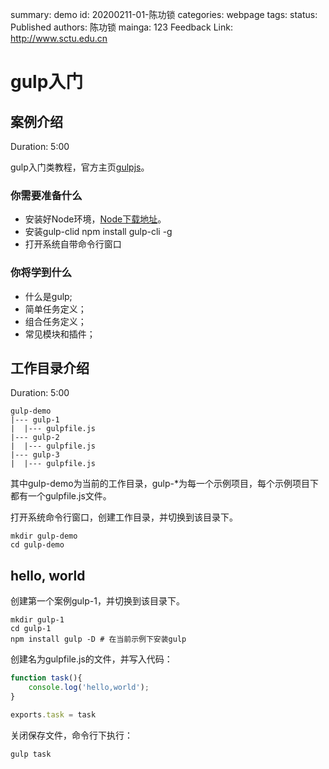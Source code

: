 summary: demo
id: 20200211-01-陈功锁
categories: webpage
tags: 
status: Published 
authors: 陈功锁
mainga: 123
Feedback Link: http://www.sctu.edu.cn

# gulp入门


## 案例介绍
Duration: 5:00

gulp入门类教程，官方主页[gulpjs](https://gulpjs.com/)。

### 你需要准备什么

- 安装好Node环境，[Node下载地址](https://nodejs.org/en/download/)。
- 安装gulp-clid
npm install gulp-cli -g
- 打开系统自带命令行窗口
   
### 你将学到什么
- 什么是gulp;
- 简单任务定义；
- 组合任务定义；
- 常见模块和插件；

## 工作目录介绍
Duration: 5:00

```shell
gulp-demo
|--- gulp-1
|  |--- gulpfile.js
|--- gulp-2
|  |--- gulpfile.js
|--- gulp-3
|  |--- gulpfile.js
```
其中gulp-demo为当前的工作目录，gulp-*为每一个示例项目，每个示例项目下都有一个gulpfile.js文件。

打开系统命令行窗口，创建工作目录，并切换到该目录下。
```shell
mkdir gulp-demo 
cd gulp-demo
```

## hello, world

创建第一个案例gulp-1，并切换到该目录下。

```shell
mkdir gulp-1
cd gulp-1
npm install gulp -D # 在当前示例下安装gulp
```

创建名为gulpfile.js的文件，并写入代码：
```javascript
function task(){
    console.log('hello,world');
}

exports.task = task
```

关闭保存文件，命令行下执行：
```shell
gulp task
```